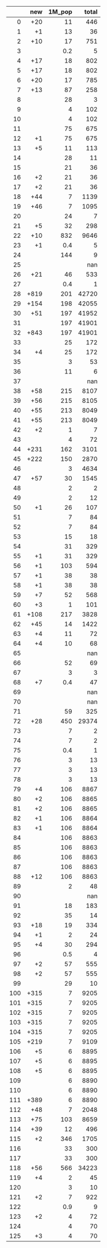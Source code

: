 |     |   new |   1M_pop |   total |
|----:|------:|---------:|--------:|
|   0 |   +20 |     11   |     446 |
|   1 |    +1 |     13   |      36 |
|   2 |   +10 |     17   |     751 |
|   3 |       |      0.2 |       5 |
|   4 |   +17 |     18   |     802 |
|   5 |   +17 |     18   |     802 |
|   6 |   +20 |     17   |     785 |
|   7 |   +13 |     87   |     258 |
|   8 |       |     28   |       3 |
|   9 |       |      4   |     102 |
|  10 |       |      4   |     102 |
|  11 |       |     75   |     675 |
|  12 |    +1 |     75   |     675 |
|  13 |    +5 |     11   |     113 |
|  14 |       |     28   |      11 |
|  15 |       |     21   |      36 |
|  16 |    +2 |     21   |      36 |
|  17 |    +2 |     21   |      36 |
|  18 |   +44 |      7   |    1139 |
|  19 |   +46 |      7   |    1095 |
|  20 |       |     24   |       7 |
|  21 |    +5 |     32   |     298 |
|  22 |   +10 |    832   |    9646 |
|  23 |    +1 |      0.4 |       5 |
|  24 |       |    144   |       9 |
|  25 |       |          |     nan |
|  26 |   +21 |     46   |     533 |
|  27 |       |      0.4 |       1 |
|  28 |  +819 |    201   |   42720 |
|  29 |  +154 |    198   |   42055 |
|  30 |   +51 |    197   |   41952 |
|  31 |       |    197   |   41901 |
|  32 |  +843 |    197   |   41901 |
|  33 |       |     25   |     172 |
|  34 |    +4 |     25   |     172 |
|  35 |       |      3   |      53 |
|  36 |       |     11   |       6 |
|  37 |       |          |     nan |
|  38 |   +58 |    215   |    8107 |
|  39 |   +56 |    215   |    8105 |
|  40 |   +55 |    213   |    8049 |
|  41 |   +55 |    213   |    8049 |
|  42 |    +2 |      1   |       7 |
|  43 |       |      4   |      72 |
|  44 |  +231 |    162   |    3101 |
|  45 |  +222 |    150   |    2870 |
|  46 |       |      3   |    4634 |
|  47 |   +57 |     30   |    1545 |
|  48 |       |      2   |       2 |
|  49 |       |      2   |      12 |
|  50 |    +1 |     26   |     107 |
|  51 |       |      7   |      84 |
|  52 |       |      7   |      84 |
|  53 |       |     15   |      18 |
|  54 |       |     31   |     329 |
|  55 |    +1 |     31   |     329 |
|  56 |    +1 |    103   |     594 |
|  57 |    +1 |     38   |      38 |
|  58 |    +1 |     38   |      38 |
|  59 |    +7 |     52   |     568 |
|  60 |    +3 |      1   |     101 |
|  61 |  +108 |    217   |    3828 |
|  62 |   +45 |     14   |    1422 |
|  63 |    +4 |     11   |      72 |
|  64 |    +4 |     10   |      68 |
|  65 |       |          |     nan |
|  66 |       |     52   |      69 |
|  67 |       |      3   |       3 |
|  68 |    +7 |      0.4 |      47 |
|  69 |       |          |     nan |
|  70 |       |          |     nan |
|  71 |       |     59   |     325 |
|  72 |   +28 |    450   |   29374 |
|  73 |       |      7   |       2 |
|  74 |       |      7   |       2 |
|  75 |       |      0.4 |       1 |
|  76 |       |      3   |      13 |
|  77 |       |      3   |      13 |
|  78 |       |      3   |      13 |
|  79 |    +4 |    106   |    8867 |
|  80 |    +2 |    106   |    8865 |
|  81 |    +2 |    106   |    8865 |
|  82 |    +1 |    106   |    8864 |
|  83 |    +1 |    106   |    8864 |
|  84 |       |    106   |    8863 |
|  85 |       |    106   |    8863 |
|  86 |       |    106   |    8863 |
|  87 |       |    106   |    8863 |
|  88 |   +12 |    106   |    8863 |
|  89 |       |      2   |      48 |
|  90 |       |          |     nan |
|  91 |       |     18   |     183 |
|  92 |       |     35   |      14 |
|  93 |   +18 |     19   |     334 |
|  94 |    +1 |      2   |      24 |
|  95 |    +4 |     30   |     294 |
|  96 |       |      0.5 |       4 |
|  97 |    +2 |     57   |     555 |
|  98 |    +2 |     57   |     555 |
|  99 |       |     29   |      10 |
| 100 |  +315 |      7   |    9205 |
| 101 |  +315 |      7   |    9205 |
| 102 |  +315 |      7   |    9205 |
| 103 |  +315 |      7   |    9205 |
| 104 |  +315 |      7   |    9205 |
| 105 |  +219 |      7   |    9109 |
| 106 |    +5 |      6   |    8895 |
| 107 |    +5 |      6   |    8895 |
| 108 |    +5 |      6   |    8895 |
| 109 |       |      6   |    8890 |
| 110 |       |      6   |    8890 |
| 111 |  +389 |      6   |    8890 |
| 112 |   +48 |      7   |    2048 |
| 113 |   +75 |    103   |    8659 |
| 114 |   +39 |     12   |     496 |
| 115 |    +2 |    346   |    1705 |
| 116 |       |     33   |     300 |
| 117 |       |     33   |     300 |
| 118 |   +56 |    566   |   34223 |
| 119 |    +4 |      2   |      45 |
| 120 |       |      3   |      10 |
| 121 |    +2 |      7   |     922 |
| 122 |       |      0.9 |       9 |
| 123 |    +2 |      4   |      72 |
| 124 |       |      4   |      70 |
| 125 |    +3 |      4   |      70 |